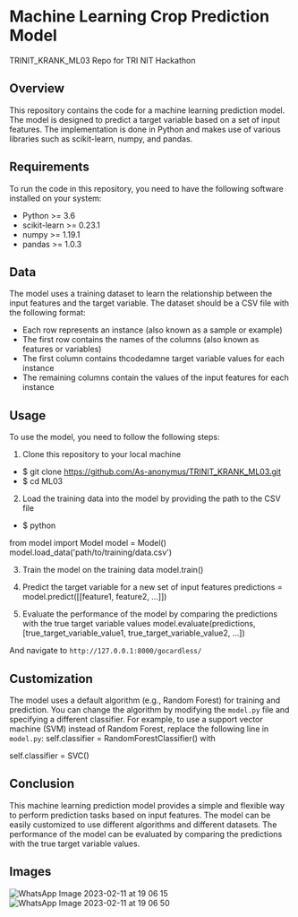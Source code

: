 #        Machine Learning Crop Prediction Model
TRINIT_KRANK_ML03
Repo for TRI NIT Hackathon


## Overview

This repository contains the code for a machine learning prediction model. The model is designed to predict a target variable based on a set of input features. The implementation is done in Python and makes use of various libraries such as scikit-learn, numpy, and pandas.

## Requirements

To run the code in this repository, you need to have the following software installed on your system:

- Python >= 3.6
- scikit-learn >= 0.23.1
- numpy >= 1.19.1
- pandas >= 1.0.3

## Data

The model uses a training dataset to learn the relationship between the input features and the target variable. The dataset should be a CSV file with the following format:

- Each row represents an instance (also known as a sample or example)
- The first row contains the names of the columns (also known as features or variables)
- The first column contains thcodedamne target variable values for each instance
- The remaining columns contain the values of the input features for each instance


## Usage

To use the model, you need to follow the following steps:

1. Clone this repository to your local machine 

- $ git clone https://github.com/As-anonymus/TRINIT_KRANK_ML03.git
- $ cd ML03

2. Load the training data into the model by providing the path to the CSV file

- $ python

from model import Model
model = Model()
model.load_data('path/to/training/data.csv')

3. Train the model on the training data
model.train()

4. Predict the target variable for a new set of input features
predictions = model.predict([[feature1, feature2, ...]])

5. Evaluate the performance of the model by comparing the predictions with the true target variable values
model.evaluate(predictions, [true_target_variable_value1, true_target_variable_value2, ...])

And navigate to `http://127.0.0.1:8000/gocardless/`

## Customization

The model uses a default algorithm (e.g., Random Forest) for training and prediction. You can change the algorithm by modifying the `model.py` file and specifying a different classifier. For example, to use a support vector machine (SVM) instead of Random Forest, replace the following line in `model.py`:
self.classifier = RandomForestClassifier() 
with

self.classifier = SVC()


## Conclusion

This machine learning prediction model provides a simple and flexible way to perform prediction tasks based on input features. The model can be easily customized to use different algorithms and different datasets. The performance of the model can be evaluated by comparing the predictions with the true target variable values.

## Images 

![WhatsApp Image 2023-02-11 at 19 06 15](https://user-images.githubusercontent.com/78965341/218282559-9ed0be74-b499-4b92-a7b1-9f9983188bbb.jpg)
![WhatsApp Image 2023-02-11 at 19 06 50](https://user-images.githubusercontent.com/78965341/218282566-46f487fd-6b40-4a22-812e-47b91de38027.jpg)





